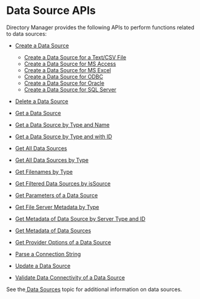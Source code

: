 # Data Source APIs

Directory Manager provides the following APIs to perform functions related to data sources:

- [Create a Data Source](/docs/directorymanager/11.1/directorymanager/api/datasource/createds.md)

  - [Create a Data Source for a Text/CSV File](/docs/directorymanager/11.1/directorymanager/api/datasource/dstext.md)
  - [Create a Data Source for MS Access](/docs/directorymanager/11.1/directorymanager/api/datasource/dsaccess.md)
  - [Create a Data Source for MS Excel](/docs/directorymanager/11.1/directorymanager/api/datasource/dsexcel.md)
  - [Create a Data Source for ODBC](/docs/directorymanager/11.1/directorymanager/api/datasource/dsodbc.md)
  - [Create a Data Source for Oracle](/docs/directorymanager/11.1/directorymanager/api/datasource/dsoracle.md)
  - [Create a Data Source for SQL Server](/docs/directorymanager/11.1/directorymanager/api/datasource/dssql.md)

- [Delete a Data Source](/docs/directorymanager/11.1/directorymanager/api/datasource/deleteds.md)
- [Get a Data Source](/docs/directorymanager/11.1/directorymanager/api/datasource/getds.md)
- [Get a Data Source by Type and Name](/docs/directorymanager/11.1/directorymanager/api/datasource/getdstypename.md)
- [Get a Data Source by Type and with ID](/docs/directorymanager/11.1/directorymanager/api/datasource/getdstypeid.md)
- [Get All Data Sources](/docs/directorymanager/11.1/directorymanager/api/datasource/getallds.md)
- [Get All Data Sources by Type](/docs/directorymanager/11.1/directorymanager/api/datasource/getalldstype.md)
- [Get Filenames by Type](/docs/directorymanager/11.1/directorymanager/api/datasource/getfntype.md)
- [ Get Filtered Data Sources by isSource](/docs/directorymanager/11.1/directorymanager/api/datasource/getfilterds.md)
- [Get Parameters of a Data Source](/docs/directorymanager/11.1/directorymanager/api/datasource/getdsparameter.md)
- [Get File Server Metadata by Type ](/docs/directorymanager/11.1/directorymanager/api/datasource/gefsmdtype.md)
- [ Get Metadata of Data Source by Server Type and ID ](/docs/directorymanager/11.1/directorymanager/api/datasource/getmdtypest.md)
- [Get Metadata of Data Sources](/docs/directorymanager/11.1/directorymanager/api/datasource/getmd.md)
- [Get Provider Options of a Data Source](/docs/directorymanager/11.1/directorymanager/api/datasource/getdspo.md)
- [Parse a Connection String](/docs/directorymanager/11.1/directorymanager/api/datasource/parsecs.md)
- [Update a Data Source](/docs/directorymanager/11.1/directorymanager/api/datasource/updateds.md)
- [Validate Data Connectivity of a Data Source](/docs/directorymanager/11.1/directorymanager/api/datasource/validatedc.md)

See the[ Data Sources](/docs/directorymanager/11.1/directorymanager/admincenter/datasource/overview.md) topic for additional information on
data sources.
